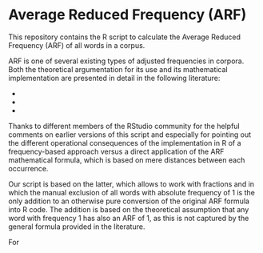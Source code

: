 # Average Reduced Frequency (ARF)

This repository contains the R script to calculate the Average Reduced Frequency (ARF) of all words in a corpus.

ARF is one of several existing types of adjusted frequencies in corpora. Both the theoretical argumentation for its use and its mathematical implementation are presented in detail in the following literature:

- 
- 
- 

Thanks to different members of the RStudio community for the helpful comments on earlier versions of this script and especially for pointing out the different operational consequences of the implementation in R of a frequency-based approach versus a direct application of the ARF mathematical formula, which is based on mere distances between each occurrence. 

Our script is based on the latter, which allows to work with fractions and in which the manual exclusion of all words with absolute frequency of 1 is the only addition to an otherwise pure conversion of the original ARF formula into R code. The addition is based on the theoretical assumption that any word with frequency 1 has also an ARF of 1, as this is not captured by the general formula provided in the literature. 

For 

